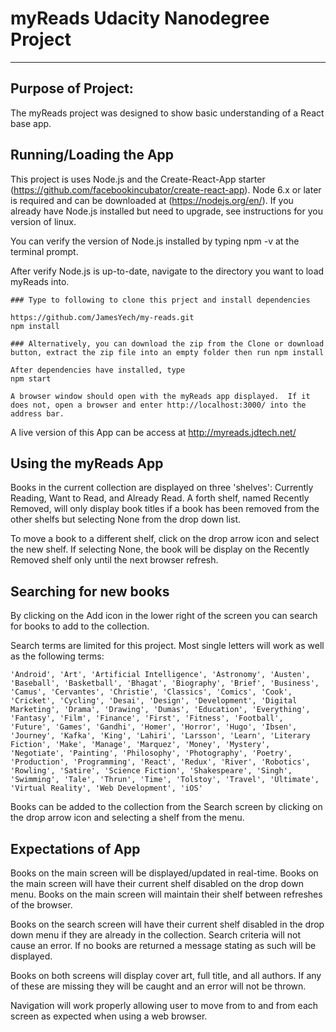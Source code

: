 

# myReads Udacity Nanodegree Project
---

## Purpose of Project:

The myReads project was designed to show basic understanding of a React base app.


## Running/Loading the App

This project is uses Node.js and the Create-React-App starter (https://github.com/facebookincubator/create-react-app).   Node 6.x or later is required and can be downloaded at (https://nodejs.org/en/).  If you already have Node.js installed but need to upgrade, see instructions for you version of linux.

You can verify the version of Node.js installed by typing npm -v at the terminal prompt.

After verify Node.js is up-to-date, navigate to the directory you want to load myReads into.

```
### Type to following to clone this prject and install dependencies

https://github.com/JamesYech/my-reads.git
npm install

### Alternatively, you can download the zip from the Clone or download button, extract the zip file into an empty folder then run npm install

After dependencies have installed, type
npm start

A browser window should open with the myReads app displayed.  If it does not, open a browser and enter http://localhost:3000/ into the address bar.
```

A live version of this App can be access at http://myreads.jdtech.net/

## Using the myReads App

Books in the current collection are displayed on three 'shelves': Currently Reading, Want to Read, and Already Read.  A forth shelf, named Recently Removed, will only display book titles if a book has been removed from the other shelfs but selecting None from the drop down list.

To move a book to a different shelf, click on the drop arrow icon and select the new shelf.  If selecting None, the book will be display on the Recently Removed shelf only until the next browser refresh.


## Searching for new books

By clicking on the Add icon in the lower right of the screen you can search for books to add to the collection.

Search terms are limited for this project.  Most single letters will work as well as the following terms:
```
'Android', 'Art', 'Artificial Intelligence', 'Astronomy', 'Austen', 'Baseball', 'Basketball', 'Bhagat', 'Biography', 'Brief', 'Business', 'Camus', 'Cervantes', 'Christie', 'Classics', 'Comics', 'Cook', 'Cricket', 'Cycling', 'Desai', 'Design', 'Development', 'Digital Marketing', 'Drama', 'Drawing', 'Dumas', 'Education', 'Everything', 'Fantasy', 'Film', 'Finance', 'First', 'Fitness', 'Football', 'Future', 'Games', 'Gandhi', 'Homer', 'Horror', 'Hugo', 'Ibsen', 'Journey', 'Kafka', 'King', 'Lahiri', 'Larsson', 'Learn', 'Literary Fiction', 'Make', 'Manage', 'Marquez', 'Money', 'Mystery', 'Negotiate', 'Painting', 'Philosophy', 'Photography', 'Poetry', 'Production', 'Programming', 'React', 'Redux', 'River', 'Robotics', 'Rowling', 'Satire', 'Science Fiction', 'Shakespeare', 'Singh', 'Swimming', 'Tale', 'Thrun', 'Time', 'Tolstoy', 'Travel', 'Ultimate', 'Virtual Reality', 'Web Development', 'iOS'
```
Books can be added to the collection from the Search screen by clicking on the drop arrow icon and selecting a shelf from the menu.


## Expectations of App

Books on the main screen will be displayed/updated in real-time.
Books on the main screen will have their current shelf disabled on the drop down menu.
Books on the main screen will maintain their shelf between refreshes of the browser.

Books on the search screen will have their current shelf disabled in the drop down menu if they are already in the collection.
Search criteria will not cause an error.  If no books are returned a message stating as such will be displayed.

Books on both screens will display cover art, full title, and all authors.  If any of these are missing they will be caught and an error will not be thrown.

Navigation will work properly allowing user to move from to and from each screen as expected when using a web browser.